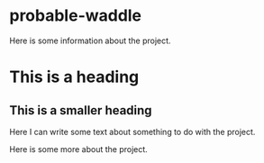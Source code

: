 # probable-waddle

Here is some information about the project.

# This is a heading

## This is a smaller heading

Here I can write some text about something to do with the project.

Here is some more about the project.
